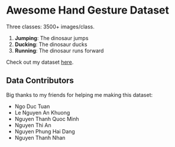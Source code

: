 # Awesome Hand Gesture Dataset
Three classes: 3500+ images/class.

1. **Jumping**: The dinosaur jumps
2. **Ducking**: The dinosaur ducks
3. **Running**: The dinosaur runs forward



Check out my dataset [here](https://www.kaggle.com/dangne/hand-gestures).

## Data Contributors

Big thanks to my friends for helping me making this dataset:

- Ngo Duc Tuan
- Le Nguyen An Khuong
- Nguyen Thanh Quoc Minh
- Nguyen Thi An
- Nguyen Phung Hai Dang
- Nguyen Thanh Nhan